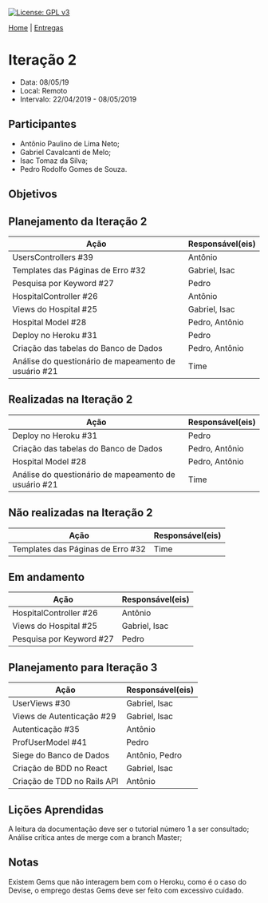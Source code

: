 [![License: GPL v3](https://img.shields.io/badge/License-GPLv3-blue.svg)](https://www.gnu.org/licenses/gpl-3.0)



[Home](https://github.com/aplneto/medmapper) | 
[Entregas](/docs/iterations.md)

# Iteração 2
* Data: 08/05/19
* Local: Remoto
* Intervalo: 22/04/2019 - 08/05/2019
## Participantes
  * Antônio Paulino de Lima Neto;
  * Gabriel Cavalcanti de Melo;
  * Isac Tomaz da Silva;
  * Pedro Rodolfo Gomes de Souza.
## Objetivos

## Planejamento da Iteração 2
| Ação | Responsável(eis) |
|----------|----------|
|UsersControllers #39|Antônio|
|Templates das Páginas de Erro #32|Gabriel, Isac|
|Pesquisa por Keyword #27|Pedro|
|HospitalController #26|Antônio|
|Views do Hospital #25|Gabriel, Isac|
|Hospital Model #28|Pedro, Antônio|
|Deploy no Heroku #31|Pedro|
|Criação das tabelas do Banco de Dados|Pedro, Antônio|
|Análise do questionário de mapeamento de usuário #21|Time|

## Realizadas na Iteração 2
| Ação | Responsável(eis) |
|----------|----------|
|Deploy no Heroku #31|Pedro|
|Criação das tabelas do Banco de Dados|Pedro, Antônio|
|Hospital Model #28|Pedro, Antônio|
|Análise do questionário de mapeamento de usuário #21|Time|

## Não realizadas na Iteração 2
| Ação | Responsável(eis) |
|------|------------------|
|Templates das Páginas de Erro #32|Time|

## Em andamento 
| Ação | Responsável(eis) |
|----------|----------|
|HospitalController #26|Antônio|
|Views do Hospital #25|Gabriel, Isac|
|Pesquisa por Keyword #27|Pedro|

## Planejamento para Iteração 3
| Ação | Responsável(eis) |
|----------|----------|
|UserViews #30|Gabriel, Isac|
|Views de Autenticação #29|Gabriel, Isac|
|Autenticação #35|Antônio|
|ProfUserModel #41|Pedro|
|Siege do Banco de Dados|Antônio, Pedro|
|Criação de BDD no React|Gabriel, Isac|
|Criação de TDD no Rails API|Antônio|

## Lições Aprendidas

A leitura da documentação deve ser o tutorial número 1 a ser consultado;
Análise crítica antes de merge com a branch Master;

## Notas

Existem Gems que não interagem bem com o Heroku, como é o caso do Devise,
o emprego destas Gems deve ser feito com excessivo cuidado.
